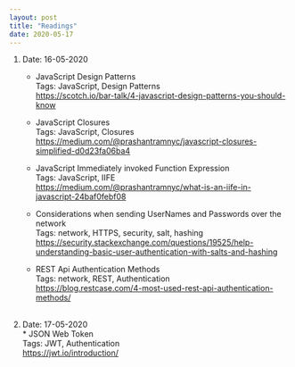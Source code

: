 ```yaml
---
layout: post
title: "Readings"
date: 2020-05-17
---
```

1. Date: 16-05-2020 <br />
	* JavaScript Design Patterns <br />
	  Tags: JavaScript, Design Patterns <br />
	  <https://scotch.io/bar-talk/4-javascript-design-patterns-you-should-know> <br />

	* JavaScript Closures <br />
	  Tags: JavaScript, Closures <br />
	  <https://medium.com/@prashantramnyc/javascript-closures-simplified-d0d23fa06ba4> <br />

	* JavaScript Immediately invoked Function Expression <br />
          Tags: JavaScript, IIFE <br />
	  <https://medium.com/@prashantramnyc/what-is-an-iife-in-javascript-24baf0febf08> <br />

	* Considerations when sending UserNames and Passwords over the network <br />
          Tags: network, HTTPS, security, salt, hashing <br />
	  <https://security.stackexchange.com/questions/19525/help-understanding-basic-user-authentication-with-salts-and-hashing> <br />

	* REST Api Authentication Methods <br />
          Tags: network, REST, Authentication <br />
	  <https://blog.restcase.com/4-most-used-rest-api-authentication-methods/> <br /> <br />

1. Date: 17-05-2020 <br />
        * JSON Web Token <br />
          Tags: JWT, Authentication <br />
	  <https://jwt.io/introduction/> <br />

